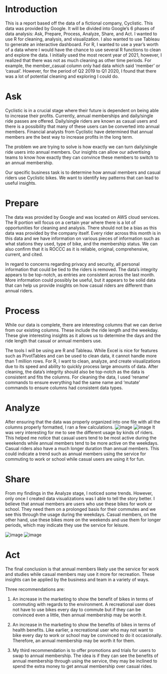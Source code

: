 # Introduction

This is a report based off the data of a fictional company, Cyclistic. This data was provided by Google. It will be divided into Google’s 6 phases of data analysis: Ask, Prepare, Process, Analyze, Share, and Act. I wanted to use R for cleaning, analysis, and visualization. I also wanted to use Tableau to generate an interactive dashboard.
For R, I wanted to use a year’s worth of a data where I would have the chance to use several R functions to clean and explore the data. I initially used the most recent year of 2021, however, I realized that there was not as much cleaning as other time periods. For example, the member_casual column only had data which said ‘member’ or ‘casual’. However, for the period of Q2 2019 to Q1 2020, I found that there was a lot of potential cleaning and exploring I could do. 

# Ask

Cyclistic is in a crucial stage where their future is dependent on being able to increase their profits. Currently, annual memberships and daily/single ride passes are offered. Daily/single riders are known as casual users and there is a possibility that many of these users can be converted into annual members. Financial analysts from Cyclistic have determined that annual members are the best way to increase profits in the long term. 

The problem we are trying to solve is how exactly we can turn daily/single ride users into annual members. Our insights can allow our advertising teams to know how exactly they can convince these members to switch to an annual membership. 

Our specific business task is to determine how annual members and casual riders use Cyclistic bikes. We want to identify key patterns that can lead to useful insights.

# Prepare

The data was provided by Google and was located on AWS cloud services. The R portion will focus on a certain year where there is a lot of opportunities for cleaning and analysis. 
There should not be a bias as this data was provided by the company itself. Every rider across this month is in this data and we have information on various pieces of information such as what stations they used, type of bike, and the membership status. We can also confirm that it is ROCCC as it is reliable, original, comprehensive, current, and cited.

In regard to concerns regarding privacy and security, all personal information that could be tied to the riders is removed. The data’s integrity appears to be top-notch, as entries are consistent across the last month. More information could possibly be useful, but it appears to be solid data that can help us provide insights on how casual riders are different than annual riders.

# Process

While our data is complete, there are interesting columns that we can derive from our existing columns. These include the ride length and the weekday. These give interesting insights as it allows us to determine the days and the ride length that casual or annual members use.

The tools I will be using are R and Tableau. While Excel is nice for features such as PivotTables and can be used to clean data, it cannot handle more than 1 million rows. For R, I want to clean, analyze, and create visualizations due to its speed and ability to quickly process large amounts of data. After cleaning, the data’s integrity should also be top-notch as the data is consistent and fits the columns. For cleaning the data, I used ‘rename’ commands to ensure everything had the same name and ‘mutate’ commands to ensure columns had consistent data types.

# Analyze

After ensuring that the data was properly organized into one file with all the columns properly formatted, I ran a few calculations.
![image](https://user-images.githubusercontent.com/99159437/166095785-677eb180-a1a6-41ed-a3e7-22d1d3cd116a.png)
![image](https://user-images.githubusercontent.com/99159437/166095792-cd765644-e2c7-492d-8ba9-4f045a0e8dc6.png)
It was very interesting for me to see the different usage by kinds of riders. This helped me notice that casual users tend to be most active during the weekends while annual members tend to be more active on the weekdays. Casual riders also have a much longer duration than annual members. This could indicate a trend such as annual members using the service for commuting to work or school while casual users are using it for fun.

# Share

From my findings in the Analyze stage, I noticed some trends. However, only once I created data visualizations was I able to tell the story better. I believe that annual members are users who use these bikes for work or school. They need them on a prolonged basis for their commutes and we see this through the usage during the weekdays. Casual members, on the other hand, use these bikes more on the weekends and use them for longer periods, which may indicate they use the service for leisure. 

![image](https://user-images.githubusercontent.com/99159437/166095810-735e8400-22d4-4ba1-ba4f-3d5c7563a3d5.png)
![image](https://user-images.githubusercontent.com/99159437/166095814-4b1ede44-f532-49b0-a6af-52a68befd328.png)

# Act

The final conclusion is that annual members likely use the service for work and studies while casual members may use it more for recreation. These insights can be applied by the business and team in a variety of ways. 

Three recommendations are:
1) An increase in the marketing to show the benefit of bikes in terms of commuting with regards to the environment. A recreational user does not have to use bikes every day to commute but if they can be convinced even a little, then annual membership may be worth it. 
2) An increase in the marketing to show the benefits of bikes in terms of health benefits. Like earlier, a recreational user who may not want to bike every day to work or school may be convinced to do it occasionally. Therefore, an annual membership may be worth it for them.

3) My third recommendation is to offer promotions and trials for users to swap to annual membership. The idea is if they can see the benefits of annual membership through using the service, they may be inclined to spend the extra money to get annual membership over casual rides.



